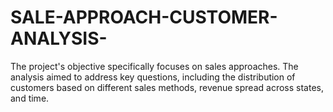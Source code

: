# SALE-APPROACH-CUSTOMER-ANALYSIS-
The project's objective specifically focuses on sales approaches. The analysis aimed to address key questions, including the distribution of customers based on different sales methods, revenue spread across states, and time.
